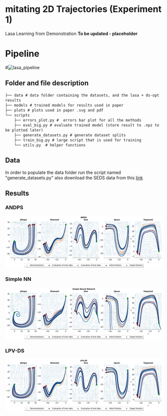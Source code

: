 # mitating 2D Trajectories (Experiment 1)
Lasa Learning from Demonstration
**To be updated - placeholder**

# Pipeline
#![lasa_pipeline](https://user-images.githubusercontent.com/50770773/213599873-f0908c20-26ca-4da1-a449-52fc8d7c7d92.png)

## Folder and file description
```
├── data # data folder containing the datasets, and the lasa + ds-opt results
├── models # trained models for results used in paper
├── plots # plots used in paper .svg and pdf
└── scripts
    ├── errors_plot.py #  errors bar plot for all the methods
    ├── eval_big.py # evaluate trained model (store result to .npz to be plotted later)
    ├── generate_datasets.py # generate dataset splits
    ├── train_big.py # large script that is used for training
    └── utils.py  # helper functions

```

## Data
In order to populate the data folder run the script named "generate_datasets.py" also download the SEDS data from this [link]()


## Results
### ANDPS
![](plots/results/andps/ANDPs.png)

### Simple NN
![](plots/results/simple_nn/NN.png)

### LPV-DS
![](plots/results/lpv/LPV-DS.png)
